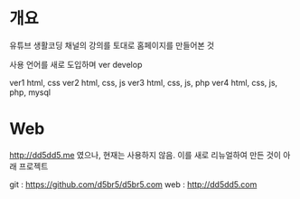 # 개요

유튜브 생활코딩 채널의 강의를 토대로 홈페이지를 만들어본 것

사용 언어를 새로 도입하며 ver develop

ver1 html, css
ver2 html, css, js
ver3 html, css, js, php
ver4 html, css, js, php, mysql

# Web
http://dd5dd5.me 였으나, 현재는 사용하지 않음.
이를 새로 리뉴얼하여 만든 것이 아래 프로젝트

git : https://github.com/d5br5/d5br5.com
web : http://dd5dd5.com
